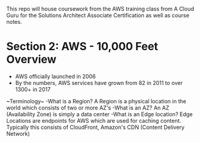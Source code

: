 This repo will house coursework from the AWS training class from A Cloud Guru for the Solutions Architect Associate Certification as well as course notes.

# Section 2: AWS - 10,000 Feet Overview
* AWS officially launched in 2006
* By the numbers, AWS services have grown from 82 in 2011 to over 1300+ in 2017

~Terminology~
-What is a Region? A Region is a physical location in the world which consists of two or more AZ's
-What is an AZ? An AZ (Availability Zone) is simply a data center
-What is an Edge location? Edge Locations are endpoints for AWS which are used for caching content. Typically this consists of CloudFront, Amazon's CDN (Content Delivery Network)
